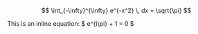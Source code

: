 <script src="https://polyfill.io/v3/polyfill.min.js?features=es6"></script>
<script id="MathJax-script" async src="https://cdn.jsdelivr.net/npm/mathjax@3/es5/tex-mml-chtml.js"></script>

$$
\int_{-\infty}^{\infty} e^{-x^2} \, dx = \sqrt{\pi}
$$

This is an inline equation: $ e^{i\pi} + 1 = 0 $
